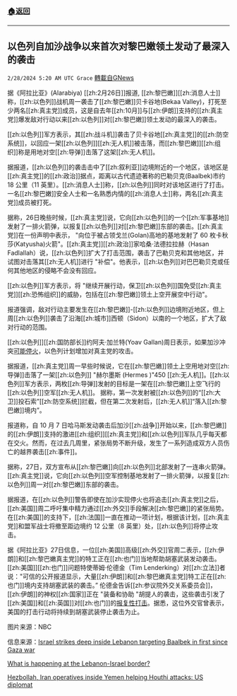###  [:house:返回](README.md)
---


## 以色列自加沙战争以来首次对黎巴嫩领土发动了最深入的袭击
`2/28/2024 5:20 AM UTC Grace` [轉載自GNews](https://gnews.org/articles/2348341)

据《阿拉比亚》(Alarabiya) [[zh:2月26日]]报道, [[zh:黎巴嫩]][[zh:消息人士]]称，[[zh:以色列]]战机周一袭击了[[zh:黎巴嫩]]贝卡谷地(Bekaa Valley)，打死至少两名[[zh:真主党]]成员，这是自去年[[zh:10月]]与[[zh:伊朗]]支持的[[zh:真主党]]爆发敌对行动以来[[zh:以色列]]对[[zh:黎巴嫩]]领土发动的最深入的袭击。

[[zh:以色列]]军方表示，其[[zh:战斗机]]袭击了贝卡谷地[[zh:真主党]]的[[zh:防空系统]]，以回应一架[[zh:以色列]][[zh:无人机]]被击落，而[[zh:黎巴嫩]][[zh:组织]]称是用地对空[[zh:导弹]]击落了这架[[zh:无人机]]。

据报道，[[zh:以色列]]的袭击击中了[[zh:叙利亚]]边境附近的一个地区，该地区是[[zh:真主党]]的[[zh:政治]]据点，距离以古代遗迹著称的巴勒贝克(Baalbek)市约 18 公里（11 英里）。[[zh:消息人士]]称，[[zh:以色列]]同时对该地区进行了打击。一名[[zh:黎巴嫩]]安全人士和一名熟悉内情的[[zh:消息人士]]称，两名[[zh:真主党]]成员被打死。

据称，26日晚些时候，[[zh:真主党]]说，它向[[zh:以色列]]的一个[[zh:军事基地]]发射了一排火箭弹，以报复[[zh:以色列]]对[[zh:黎巴嫩]]东部的袭击。[[zh:真主党]]在一份声明中表示， "向位于被占领戈兰(Golan)高地的基地发射了 60 枚卡秋莎(Katyusha)火箭"。[[zh:真主党]][[zh:政治]]家哈桑·法德拉拉赫（Hasan Fadlallah）说，[[zh:以色列]]扩大了打击范围，袭击了巴勒贝克和其他地区，并试图对击落其[[zh:无人机]]进行 "补偿"。他表示，[[zh:以色列]]对巴巴勒贝克或任何其他地区的侵略不会没有回应。

[[zh:以色列]]军方表示，将 "继续开展行动，保卫[[zh:以色列]]国免受[[zh:真主党]][[zh:恐怖组织]]的威胁，包括在[[zh:黎巴嫩]]领土上空开展空中行动"。

报道强调，敌对行动主要发生在[[zh:黎巴嫩]]-[[zh:以色列]]边境附近地区，但上周[[zh:以色列]]袭击了沿海[[zh:城市]]西顿（Sidon）以南的一个地区，扩大了敌对行动的范围。

[[zh:以色列]][[zh:国防部长]]约阿夫·加兰特(Yoav Gallan)周日表示，如果加沙冲突[可能停火](https://gnews.org/m/2330541)，以色列计划增加对真主党的攻击。

据报道，[[zh:真主党]]周一早些时候说，它在[[zh:黎巴嫩]]领土上空用地对空[[zh:导弹]]击落了一架[[zh:以色列]] "赫尔墨斯 (Hermes )"450 [[zh:无人机]]。[[zh:以色列]]军方表示，两枚[[zh:导弹]]发射的目标是一架在[[zh:黎巴嫩]]上空飞行的[[zh:以色列]]空军[[zh:无人机]]。 据称，第一次发射被[[zh:以色列]]的“[[zh:大卫]]投石索”[[zh:防空系统]]拦截，但在第二次发射后，[[zh:无人机]]“落入[[zh:黎巴嫩]]境内”。

报道称，自 10 月 7 日哈马斯发动袭击后加沙[[zh:战争]]开始以来，[[zh:黎巴嫩]]的[[zh:伊朗]]支持的激进[[zh:组织]][[zh:真主党]]和[[zh:以色列]]军队几乎每天都在交火。然而，在过去几周里，紧张局势不断升级，发生了一系列造成双方人员伤亡的越界袭击[[zh:事件]]。

据称，27日，双方宣布从[[zh:黎巴嫩]]向[[zh:以色列]]北部发射了一连串火箭弹。[[zh:真主党]]说，它向[[zh:以色列]]空军控制基地发射了一排火箭弹，以报复[[zh:以色列]]周一对[[zh:黎巴嫩]]东部的袭击。

据报道，在[[zh:以色列]]警告即使在加沙实现停火也将追击[[zh:真主党]]之后，[[zh:美国]]周二呼吁集中精力通过[[zh:外交]]手段解决[[zh:黎巴嫩]]的紧张局势。在[[zh:美国]]的支持下，[[zh:法国]]一直在推动一项计划，根据该计划，[[zh:真主党]]和盟军战士将撤至距边境约 12 公里（8 英里）处，[[zh:以色列]]将停止攻击。

据《阿拉比亚》27日信息，一位[[zh:美国]]高级[[zh:外交]]官周二表示，[[zh:伊朗]]和[[zh:黎巴嫩真主党]]的特工正在[[zh:也门]]当地帮助胡塞武装发动袭击。[[zh:美国]][[zh:也门]]问题特使蒂姆·伦德金（Tim Lenderking）对[[zh:立法]]者说："可信的公开报道显示，大量[[zh:伊朗]]和[[zh:黎巴嫩真主党]]特工正在[[zh:也门]]境内支持胡塞武装的袭击。” 伦德金告诉[[zh:参议院外交关系委员会]]，[[zh:伊朗]]的神权[[zh:国家]]正在 "装备和协助 "胡提人的袭击，这些袭击引发了[[zh:美国]]和[[zh:英国]]对[[zh:也门]]的[报复性打击](https://gnews.org/m/2341047)。据悉，这位外交官曾表示，美国的打击行动将持续到胡塞武装停止袭击为止。

图片来源：NBC

信息来源：[Israel strikes deep inside Lebanon targeting Baalbek in first since Gaza war](https://english.alarabiya.net/News/middle-east/2024/02/26/Israel-targets-east-Lebanon-for-first-time-since-Gaza-war-)

[What is happening at the Lebanon-Israel border?](https://english.alarabiya.net/News/middle-east/2024/02/27/What-is-happening-at-the-Lebanon-Israel-border-)

[Hezbollah, Iran operatives inside Yemen helping Houthi attacks: US diplomat](https://english.alarabiya.net/News/middle-east/2024/02/28/Hezbollah-Iran-operatives-inside-Yemen-helping-Houthi-attacks-US-diplomat)

